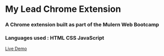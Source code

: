 # My Lead Chrome Extension
### A Chrome extension built as part of the Mulern Web Bootcamp
### Languages used : HTML CSS JavaScript 
[Live Demo](https://arjuncvinod.github.io/MyLead-Chrome-Extension)
